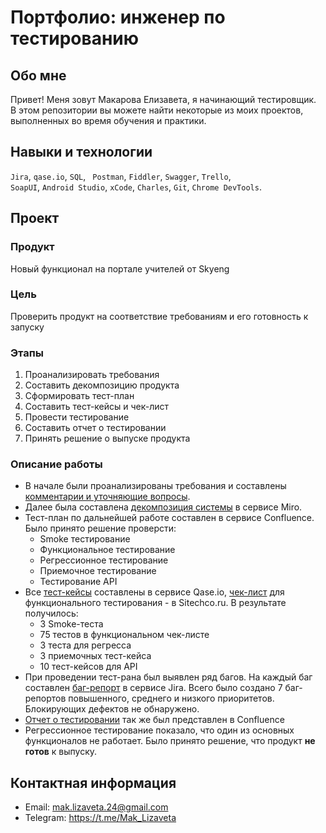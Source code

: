 # Портфолио: инженер по тестированию

## Обо мне 

Привет! Меня зовут Макарова Елизавета, я начинающий тестировщик. <br>
В этом репозитории вы можете найти некоторые из моих проектов, выполненных во время обучения и практики.
<br>

## Навыки и технологии
``Jira``, ``qase.io``, ``SQL``, `` Postman``, ``Fiddler``, ``Swagger``, ``Trello``, <br>
``SoapUI``, ``Android Studio``, ``xCode``, ``Charles``, ``Git``, ``Chrome DevTools``.



## Проект

### Продукт

Новый функционал на портале учителей от Skyeng

### Цель

Проверить продукт на соответствие требованиям и его готовность к запуску

### Этапы

<ol>
  <li>Проанализировать требования</li>
  <li>Составить декомпозицию продукта</li>
  <li>Сформировать тест-план</li>
  <li>Составить тест-кейсы и чек-лист</li>
  <li>Провести тестирование</li>
  <li>Составить отчет о тестировании</li>
  <li>Принять решение о выпуске продукта</li>
</ol>

### Описание работы 

- В начале были проанализированы требования и составлены [комментарии и уточняющие вопросы](https://github.com/MakarovaQA/portfolio/blob/main/%D0%94%D0%BE%D0%BA%D1%83%D0%BC%D0%B5%D0%BD%D1%82%D0%B0%D1%86%D0%B8%D1%8F%20%D0%B8%20%D0%BA%D0%BE%D0%BC%D0%BC%D0%B5%D0%BD%D1%82%D0%B0%D1%80%D0%B8%D0%B8%20%D0%BA%20%D0%BD%D0%B5%D0%B9.md).
- Далее была составлена [декомпозиция системы](https://github.com/MakarovaQA/portfolio/blob/main/%D0%94%D0%B5%D0%BA%D0%BE%D0%BC%D0%BF%D0%BE%D0%B7%D0%B8%D1%86%D0%B8%D1%8F%20%D1%81%D0%B8%D1%81%D1%82%D0%B5%D0%BC%D1%8B.md) в сервисе Miro.
- Тест-план по дальнейшей работе составлен в сервисе Confluence. Было принято решение проверсти:
    - Smoke тестирование
    - Функциональное тестирование
    - Регрессионное тестирование
    - Приемочное тестирование
    - Тестирование API
- Все [тест-кейсы](https://github.com/MakarovaQA/portfolio/tree/main/Qase.io) составлены в сервисе Qase.io, [чек-лист](https://github.com/MakarovaQA/portfolio/blob/main/%D0%A7%D0%B5%D0%BA-%D0%BB%D0%B8%D1%81%D1%82.md) для функционального тестирования - в Sitechco.ru. В результате получилось:
    - 3 Smoke-теста
    - 75 тестов в функциональном чек-листе 
    - 3 теста для регресса
    - 3 приемочных тест-кейса
    - 10 тест-кейсов для API
- При проведении тест-рана был выявлен ряд багов. На каждый баг составлен [баг-репорт](https://github.com/MakarovaQA/portfolio/tree/main/Jira) в сервисе Jira. Всего было создано 7 баг-репортов повышенного, среднего и низкого приоритетов. Блокирующих дефектов не обнаружено.
- [Отчет о тестировании](https://github.com/MakarovaQA/portfolio/blob/main/%D0%9E%D1%82%D1%87%D0%B5%D1%82%20%D0%BE%20%D1%82%D0%B5%D1%81%D1%82%D0%B8%D1%80%D0%BE%D0%B2%D0%B0%D0%BD%D0%B8%D0%B8.md) так же был представлен в Confluence
- Регрессионное тестирование показало, что один из основных функционалов не работает. Было принято решение, что продукт **не готов** к выпуску. 



## Контактная информация
- Email: mak.lizaveta.24@gmail.com
- Telegram: https://t.me/Mak_Lizaveta
